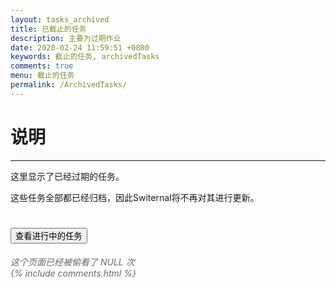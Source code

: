 ```yaml
---
layout: tasks_archived
title: 已截止的任务
description: 主要为过期作业
date: 2020-02-24 11:59:51 +0800
keywords: 截止的任务, archivedTasks
comments: true
menu: 截止的任务
permalink: /ArchivedTasks/
---
```


# 说明

------

这里显示了已经过期的任务。

这些任务全部都已经归档，因此Switernal将不再对其进行更新。

<div class="btn-inline">
    <h1><button onclick="viewArchivedTasks()" class="btn btn-outline" type="button">查看进行中的任务</button></h1>
</div>
<script>
    function viewArchivedTasks() {
        window.location.href="https://switernal.cn/tasks/";
    }
</script>


<span id="busuanzi_container_page_pv">

<h5 style="font-weight: normal; color: DimGray"><i>这个页面已经被偷看了 <span id="busuanzi_value_page_pv"></span> NULL 次</i>




  <div class="comment">
      {% include comments.html %}
  </div>